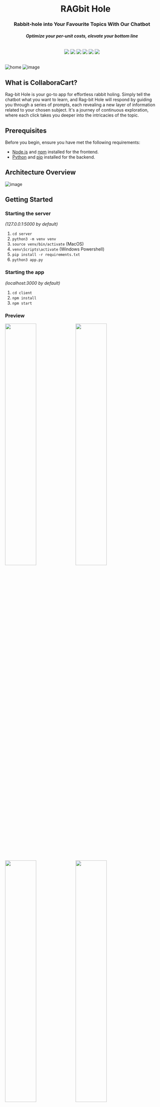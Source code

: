 <div align="center">
    <div id="user-content-toc">
      <ul>
          <summary><h1 style="display: inline-block; margin-bottom:0px">RAGbit Hole</h1></summary>
      </ul>
    </div>
    <h3>Rabbit-hole into Your Favourite Topics With Our Chatbot</h3>
    <h4><i>Optimize your per-unit costs, elevate your bottom line</i></h4>
       <br>
    <img src="https://img.shields.io/badge/flask-%23000.svg?style=for-the-badge&logo=flask&logoColor=white"/>
    <img src="https://img.shields.io/badge/python-%23000.svg?style=for-the-badge&logo=python&logoColor=white"/>
    <img src="https://img.shields.io/badge/react-%2320232a.svg?style=for-the-badge&logo=react&logoColor=%2361DAFB"/>
    <img src="https://img.shields.io/badge/google-cloud-%23000.svg?style=for-the-badge&logo=google-cloud&logoColor=white"/>
    <img src="https://img.shields.io/badge/cohere-%23000.svg?style=for-the-badge&logo=cohere&logoColor=white"/>
    <img src="https://img.shields.io/badge/assemblyai-%23000.svg?style=for-the-badge&logo=assemblyai&logoColor=white"/>
    <br><br>
</div>

![home](https://github.com/roskzhu/RAGbit-Hole/assets/110139243/556aea5a-b107-4ec0-9fac-279560b6fb0c)
![image](https://github.com/roskzhu/RAGbit-Hole/assets/110139243/d15d7b79-6b6c-47bc-8143-159da8a849c7)


## What is CollaboraCart?

Rag-bit Hole is your go-to app for effortless rabbit holing. Simply tell the chatbot what you want to learn, and Rag-bit Hole will respond by guiding you through a series of prompts, each revealing a new layer of information related to your chosen subject. It's a journey of continuous exploration, where each click takes you deeper into the intricacies of the topic.


## Prerequisites

Before you begin, ensure you have met the following requirements:

- [Node.js](https://nodejs.org/) and [npm](https://www.npmjs.com/) installed for the frontend.
- [Python](https://www.python.org/) and [pip](https://pip.pypa.io/en/stable/) installed for the backend.

## Architecture Overview
![image](https://github.com/roskzhu/RAGbit-Hole/assets/110139243/ff03e2de-e1fb-4692-b30a-fd0bbeaf474a)


## Getting Started

### Starting the server

_(127.0.0.1:5000 by default)_

1. `cd server`
1. `python3 -m venv venv`
1. `source venv/bin/activate` (MacOS)
1. `venv\Scripts\activate` (Windows Powershell)
1. `pip install -r requirements.txt`
1. `python3 app.py`

### Starting the app

_(localhost:3000 by default)_

1. `cd client`
1. `npm install`
1. `npm start`

### Preview
<img src="https://github.com/ericcxie/OptiWealth/assets/66566975/450e0bc0-4d73-4e5e-931e-cb5b4a30dc48" width="45%"></img> <img src="https://github.com/ericcxie/OptiWealth/assets/66566975/ab5512af-ebb6-493b-a778-84e7b3fd6d0d" width="45%"></img> <img src="https://github.com/ericcxie/OptiWealth/assets/66566975/38bb3f7a-9dd5-453f-b522-f732e8857717" width="45%"></img> <img src="https://github.com/ericcxie/OptiWealth/assets/66566975/dec3e907-e192-4118-a3d7-298d6af084f2" width="45%"></img> <img src="https://github.com/ericcxie/OptiWealth/assets/66566975/68acb3d6-d023-4a77-b350-bafdee0cb695" width="45%"></img> <img src="https://github.com/ericcxie/OptiWealth/assets/66566975/8eedb38d-2293-4ebd-882f-4f4faa4db2f2" width="45%"></img> 
